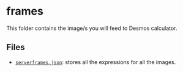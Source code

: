 # frames

This folder contains the image/s you will feed to Desmos calculator.

## Files
- [`serverframes.json`](./frames/serverframes.json): stores all the expressions for all the images. 
